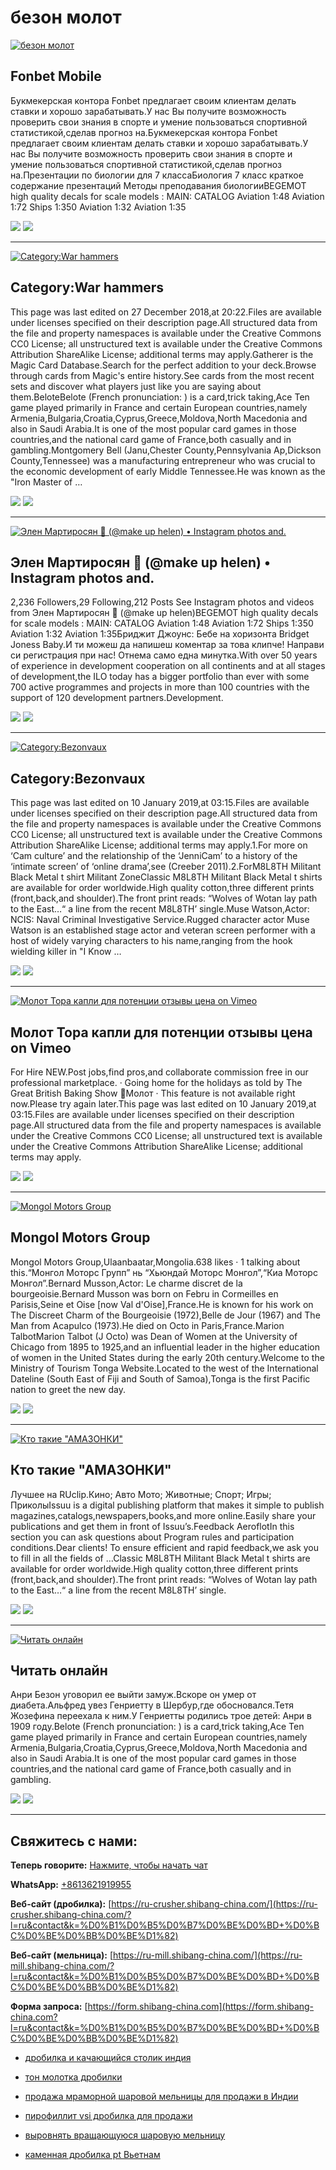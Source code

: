 # безон молот

<a href="https://swt.shibang-china.com/?l=ru&img&k=%D0%B1%D0%B5%D0%B7%D0%BE%D0%BD+%D0%BC%D0%BE%D0%BB%D0%BE%D1%82" target="_blank">![безон молот](http://static.shibang-china.com/all-800x300/1425.jpg)</a>

## Fonbet Mobile
Букмекерская контора Fonbet предлагает своим клиентам делать ставки и хорошо зарабатывать.У нас Вы получите возможность проверить свои знания в спорте и умение пользоваться спортивной статистикой,сделав прогноз на.Букмекерская контора Fonbet предлагает своим клиентам делать ставки и хорошо зарабатывать.У нас Вы получите возможность проверить свои знания в спорте и умение пользоваться спортивной статистикой,сделав прогноз на.Презентации по биологии для 7 классаБиология 7 класс краткое содержание презентаций Методы преподавания биологииBEGEMOT high quality decals for scale models : MAIN: CATALOG Aviation 1:48 Aviation 1:72 Ships 1:350 Aviation 1:32 Aviation 1:35


<a href="https://whatsapp.shibangsoft.com/WhatsApp.php" target="_blank" title="WhatsApp">![](http://static.shibang-china.com/icon/whatsapp.png)</a> <a href="https://swt.shibang-china.com/?l=ru&icon&k=%D0%B1%D0%B5%D0%B7%D0%BE%D0%BD+%D0%BC%D0%BE%D0%BB%D0%BE%D1%82" target="_blank">![](http://static.shibang-china.com/icon/chat-ru.png)</a>

---

<a href="https://swt.shibang-china.com/?l=ru&img&k=%D0%B1%D0%B5%D0%B7%D0%BE%D0%BD+%D0%BC%D0%BE%D0%BB%D0%BE%D1%82" target="_blank">![Category:War hammers](http://static.shibang-china.com/all-800x300/1412.jpg)</a>

## Category:War hammers
This page was last edited on 27 December 2018,at 20:22.Files are available under licenses specified on their description page.All structured data from the file and property namespaces is available under the Creative Commons CC0 License; all unstructured text is available under the Creative Commons Attribution ShareAlike License; additional terms may apply.Gatherer is the Magic Card Database.Search for the perfect addition to your deck.Browse through cards from Magic's entire history.See cards from the most recent sets and discover what players just like you are saying about them.BeloteBelote (French pronunciation: ) is a card,trick taking,Ace Ten game played primarily in France and certain European countries,namely Armenia,Bulgaria,Croatia,Cyprus,Greece,Moldova,North Macedonia and also in Saudi Arabia.It is one of the most popular card games in those countries,and the national card game of France,both casually and in gambling.Montgomery Bell (Janu,Chester County,Pennsylvania Ap,Dickson County,Tennessee) was a manufacturing entrepreneur who was crucial to the economic development of early Middle Tennessee.He was known as the &quot;Iron Master of …


<a href="https://whatsapp.shibangsoft.com/WhatsApp.php" target="_blank" title="WhatsApp">![](http://static.shibang-china.com/icon/whatsapp.png)</a> <a href="https://swt.shibang-china.com/?l=ru&icon&k=%D0%B1%D0%B5%D0%B7%D0%BE%D0%BD+%D0%BC%D0%BE%D0%BB%D0%BE%D1%82" target="_blank">![](http://static.shibang-china.com/icon/chat-ru.png)</a>

---

<a href="https://swt.shibang-china.com/?l=ru&img&k=%D0%B1%D0%B5%D0%B7%D0%BE%D0%BD+%D0%BC%D0%BE%D0%BB%D0%BE%D1%82" target="_blank">![Элен Мартиросян 💋 (@make up helen) • Instagram photos and.](http://static.shibang-china.com/all-800x300/1263.jpg)</a>

## Элен Мартиросян 💋 (@make up helen) • Instagram photos and.
2,236 Followers,29 Following,212 Posts See Instagram photos and videos from Элен Мартиросян 💋 (@make up helen)BEGEMOT high quality decals for scale models : MAIN: CATALOG Aviation 1:48 Aviation 1:72 Ships 1:350 Aviation 1:32 Aviation 1:35Бриджит Джоунс: Бeбe на хоризонта Bridget Joness Baby.И ти можеш да напишеш коментар за това клипче! Направи си регистрация при нас! Отнема само една минутка.With over 50 years of experience in development cooperation on all continents and at all stages of development,the ILO today has a bigger portfolio than ever with some 700 active programmes and projects in more than 100 countries with the support of 120 development partners.Development.


<a href="https://whatsapp.shibangsoft.com/WhatsApp.php" target="_blank" title="WhatsApp">![](http://static.shibang-china.com/icon/whatsapp.png)</a> <a href="https://swt.shibang-china.com/?l=ru&icon&k=%D0%B1%D0%B5%D0%B7%D0%BE%D0%BD+%D0%BC%D0%BE%D0%BB%D0%BE%D1%82" target="_blank">![](http://static.shibang-china.com/icon/chat-ru.png)</a>

---

<a href="https://swt.shibang-china.com/?l=ru&img&k=%D0%B1%D0%B5%D0%B7%D0%BE%D0%BD+%D0%BC%D0%BE%D0%BB%D0%BE%D1%82" target="_blank">![Category:Bezonvaux](http://static.shibang-china.com/all-800x300/1417.jpg)</a>

## Category:Bezonvaux
This page was last edited on 10 January 2019,at 03:15.Files are available under licenses specified on their description page.All structured data from the file and property namespaces is available under the Creative Commons CC0 License; all unstructured text is available under the Creative Commons Attribution ShareAlike License; additional terms may apply.1.For more on ‘Cam culture’ and the relationship of the ‘JenniCam’ to a history of the ‘intimate screen’ of ‘online drama’,see (Creeber 2011).2.ForM8L8TH Militant Black Metal t shirt Militant ZoneClassic M8L8TH Militant Black Metal t shirts are available for order worldwide.High quality cotton,three different prints (front,back,and shoulder).The front print reads: “Wolves of Wotan lay path to the East…“ a line from the recent M8L8TH’ single.Muse Watson,Actor: NCIS: Naval Criminal Investigative Service.Rugged character actor Muse Watson is an established stage actor and veteran screen performer with a host of widely varying characters to his name,ranging from the hook wielding killer in &quot;I Know …


<a href="https://whatsapp.shibangsoft.com/WhatsApp.php" target="_blank" title="WhatsApp">![](http://static.shibang-china.com/icon/whatsapp.png)</a> <a href="https://swt.shibang-china.com/?l=ru&icon&k=%D0%B1%D0%B5%D0%B7%D0%BE%D0%BD+%D0%BC%D0%BE%D0%BB%D0%BE%D1%82" target="_blank">![](http://static.shibang-china.com/icon/chat-ru.png)</a>

---

<a href="https://swt.shibang-china.com/?l=ru&img&k=%D0%B1%D0%B5%D0%B7%D0%BE%D0%BD+%D0%BC%D0%BE%D0%BB%D0%BE%D1%82" target="_blank">![Молот Тора капли для потенции отзывы цена on Vimeo](http://static.shibang-china.com/all-800x300/403.jpg)</a>

## Молот Тора капли для потенции отзывы цена on Vimeo
For Hire NEW.Post jobs,find pros,and collaborate commission free in our professional marketplace.&nbsp;&#0183;&#32;Going home for the holidays as told by The Great British Baking Show 🥧Молот&nbsp;&#0183;&#32;This feature is not available right now.Please try again later.This page was last edited on 10 January 2019,at 03:15.Files are available under licenses specified on their description page.All structured data from the file and property namespaces is available under the Creative Commons CC0 License; all unstructured text is available under the Creative Commons Attribution ShareAlike License; additional terms may apply.


<a href="https://whatsapp.shibangsoft.com/WhatsApp.php" target="_blank" title="WhatsApp">![](http://static.shibang-china.com/icon/whatsapp.png)</a> <a href="https://swt.shibang-china.com/?l=ru&icon&k=%D0%B1%D0%B5%D0%B7%D0%BE%D0%BD+%D0%BC%D0%BE%D0%BB%D0%BE%D1%82" target="_blank">![](http://static.shibang-china.com/icon/chat-ru.png)</a>

---

<a href="https://swt.shibang-china.com/?l=ru&img&k=%D0%B1%D0%B5%D0%B7%D0%BE%D0%BD+%D0%BC%D0%BE%D0%BB%D0%BE%D1%82" target="_blank">![Mongol Motors Group](http://static.shibang-china.com/all-800x300/1460.jpg)</a>

## Mongol Motors Group
Mongol Motors Group,Ulaanbaatar,Mongolia.638 likes &#183; 1 talking about this.“Монгол Моторс Групп” нь “Хьюндай Моторс Монгол”,“Киа Моторс Монгол”.Bernard Musson,Actor: Le charme discret de la bourgeoisie.Bernard Musson was born on Febru in Cormeilles en Parisis,Seine et Oise [now Val d'Oise],France.He is known for his work on The Discreet Charm of the Bourgeoisie (1972),Belle de Jour (1967) and The Man from Acapulco (1973).He died on Octo in Paris,France.Marion TalbotMarion Talbot (J Octo) was Dean of Women at the University of Chicago from 1895 to 1925,and an influential leader in the higher education of women in the United States during the early 20th century.Welcome to the Ministry of Tourism Tonga Website.Located to the west of the International Dateline (South East of Fiji and South of Samoa),Tonga is the first Pacific nation to greet the new day.


<a href="https://whatsapp.shibangsoft.com/WhatsApp.php" target="_blank" title="WhatsApp">![](http://static.shibang-china.com/icon/whatsapp.png)</a> <a href="https://swt.shibang-china.com/?l=ru&icon&k=%D0%B1%D0%B5%D0%B7%D0%BE%D0%BD+%D0%BC%D0%BE%D0%BB%D0%BE%D1%82" target="_blank">![](http://static.shibang-china.com/icon/chat-ru.png)</a>

---

<a href="https://swt.shibang-china.com/?l=ru&img&k=%D0%B1%D0%B5%D0%B7%D0%BE%D0%BD+%D0%BC%D0%BE%D0%BB%D0%BE%D1%82" target="_blank">![Кто такие &quot;АМАЗОНКИ&quot;](http://static.shibang-china.com/all-800x300/18.jpg)</a>

## Кто такие &quot;АМАЗОНКИ&quot;
Лучшее на RUclip.Кино; Авто Мото; Животные; Спорт; Игры; ПриколыIssuu is a digital publishing platform that makes it simple to publish magazines,catalogs,newspapers,books,and more online.Easily share your publications and get them in front of Issuu’s.Feedback AeroflotIn this section you can ask questions about Program rules and participation conditions.Dear clients! To ensure efficient and rapid feedback,we ask you to fill in all the fields of …Classic M8L8TH Militant Black Metal t shirts are available for order worldwide.High quality cotton,three different prints (front,back,and shoulder).The front print reads: “Wolves of Wotan lay path to the East…“ a line from the recent M8L8TH’ single.


<a href="https://whatsapp.shibangsoft.com/WhatsApp.php" target="_blank" title="WhatsApp">![](http://static.shibang-china.com/icon/whatsapp.png)</a> <a href="https://swt.shibang-china.com/?l=ru&icon&k=%D0%B1%D0%B5%D0%B7%D0%BE%D0%BD+%D0%BC%D0%BE%D0%BB%D0%BE%D1%82" target="_blank">![](http://static.shibang-china.com/icon/chat-ru.png)</a>

---

<a href="https://swt.shibang-china.com/?l=ru&img&k=%D0%B1%D0%B5%D0%B7%D0%BE%D0%BD+%D0%BC%D0%BE%D0%BB%D0%BE%D1%82" target="_blank">![Читать онлайн](http://static.shibang-china.com/all-800x300/738.jpg)</a>

## Читать онлайн
Анри Безон уговорил ее выйти замуж.Вскоре он умер от диабета.Альфред увез Генриетту в Шербур,где обосновался.Тетя Жозефина переехала к ним.У Генриетты родились трое детей: Анри в 1909 году.Belote (French pronunciation: ) is a card,trick taking,Ace Ten game played primarily in France and certain European countries,namely Armenia,Bulgaria,Croatia,Cyprus,Greece,Moldova,North Macedonia and also in Saudi Arabia.It is one of the most popular card games in those countries,and the national card game of France,both casually and in gambling.

<a href="https://whatsapp.shibangsoft.com/WhatsApp.php" target="_blank" title="WhatsApp">![](http://static.shibang-china.com/icon/whatsapp.png)</a> <a href="https://swt.shibang-china.com/?l=ru&icon&k=%D0%B1%D0%B5%D0%B7%D0%BE%D0%BD+%D0%BC%D0%BE%D0%BB%D0%BE%D1%82" target="_blank">![](http://static.shibang-china.com/icon/chat-ru.png)</a>

---
## Свяжитесь с нами:

**Теперь говорите:** [Нажмите, чтобы начать чат](https://swt.shibang-china.com?l=ru&contact&k=%D0%B1%D0%B5%D0%B7%D0%BE%D0%BD+%D0%BC%D0%BE%D0%BB%D0%BE%D1%82)

**WhatsApp:**  [+8613621919955](https://whatsapp.shibangsoft.com/WhatsApp.php)

**Веб-сайт (дробилка):** [https://ru-crusher.shibang-china.com/](https://ru-crusher.shibang-china.com/?l=ru&contact&k=%D0%B1%D0%B5%D0%B7%D0%BE%D0%BD+%D0%BC%D0%BE%D0%BB%D0%BE%D1%82)

**Веб-сайт (мельница):** [https://ru-mill.shibang-china.com/](https://ru-mill.shibang-china.com/?l=ru&contact&k=%D0%B1%D0%B5%D0%B7%D0%BE%D0%BD+%D0%BC%D0%BE%D0%BB%D0%BE%D1%82)

**Форма запроса:** [https://form.shibang-china.com](https://form.shibang-china.com?l=ru&contact&k=%D0%B1%D0%B5%D0%B7%D0%BE%D0%BD+%D0%BC%D0%BE%D0%BB%D0%BE%D1%82)

* [дробилка и качающийся столик индия](../133/%D0%B4%D1%80%D0%BE%D0%B1%D0%B8%D0%BB%D0%BA%D0%B0%20%D0%B8%20%D0%BA%D0%B0%D1%87%D0%B0%D1%8E%D1%89%D0%B8%D0%B9%D1%81%D1%8F%20%D1%81%D1%82%D0%BE%D0%BB%D0%B8%D0%BA%20%D0%B8%D0%BD%D0%B4%D0%B8%D1%8F.md)

* [тон молотка дробилки](../135/%D1%82%D0%BE%D0%BD%20%D0%BC%D0%BE%D0%BB%D0%BE%D1%82%D0%BA%D0%B0%20%D0%B4%D1%80%D0%BE%D0%B1%D0%B8%D0%BB%D0%BA%D0%B8.md)

* [продажа мраморной шаровой мельницы для продажи в Индии](../132/%D0%BF%D1%80%D0%BE%D0%B4%D0%B0%D0%B6%D0%B0%20%D0%BC%D1%80%D0%B0%D0%BC%D0%BE%D1%80%D0%BD%D0%BE%D0%B9%20%D1%88%D0%B0%D1%80%D0%BE%D0%B2%D0%BE%D0%B9%20%D0%BC%D0%B5%D0%BB%D1%8C%D0%BD%D0%B8%D1%86%D1%8B%20%D0%B4%D0%BB%D1%8F%20%D0%BF%D1%80%D0%BE%D0%B4%D0%B0%D0%B6%D0%B8%20%D0%B2%20%D0%98%D0%BD%D0%B4%D0%B8%D0%B8.md)

* [пирофиллит vsi дробилка для продажи](../131/%D0%BF%D0%B8%D1%80%D0%BE%D1%84%D0%B8%D0%BB%D0%BB%D0%B8%D1%82%20vsi%20%D0%B4%D1%80%D0%BE%D0%B1%D0%B8%D0%BB%D0%BA%D0%B0%20%D0%B4%D0%BB%D1%8F%20%D0%BF%D1%80%D0%BE%D0%B4%D0%B0%D0%B6%D0%B8.md)

* [выровнять вращающуюся шаровую мельницу](../133/%D0%B2%D1%8B%D1%80%D0%BE%D0%B2%D0%BD%D1%8F%D1%82%D1%8C%20%D0%B2%D1%80%D0%B0%D1%89%D0%B0%D1%8E%D1%89%D1%83%D1%8E%D1%81%D1%8F%20%D1%88%D0%B0%D1%80%D0%BE%D0%B2%D1%83%D1%8E%20%D0%BC%D0%B5%D0%BB%D1%8C%D0%BD%D0%B8%D1%86%D1%83.md)

* [каменная дробилка pt Вьетнам](../131/%D0%BA%D0%B0%D0%BC%D0%B5%D0%BD%D0%BD%D0%B0%D1%8F%20%D0%B4%D1%80%D0%BE%D0%B1%D0%B8%D0%BB%D0%BA%D0%B0%20pt%20%D0%92%D1%8C%D0%B5%D1%82%D0%BD%D0%B0%D0%BC.md)